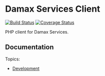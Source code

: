 # Damax Services Client

[![Build Status](https://travis-ci.org/lakiboy/damax-services-client-php.svg?branch=master)](https://travis-ci.org/lakiboy/damax-services-client-php) [![Coverage Status](https://coveralls.io/repos/lakiboy/damax-services-client-php/badge.svg?branch=master&service=github)](https://coveralls.io/github/lakiboy/damax-services-client-php?branch=master)

PHP client for Damax Services.

## Documentation

Topics:

- [Development](doc/development.md)
